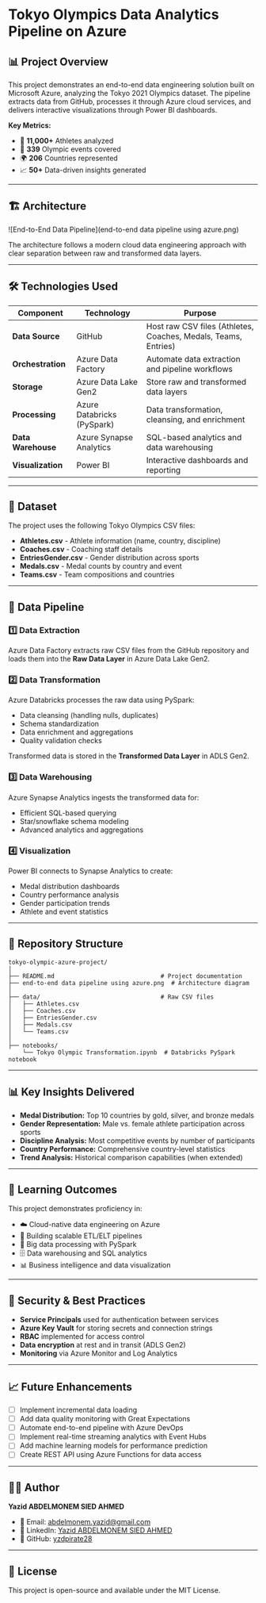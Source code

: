 # Tokyo Olympics Data Analytics Pipeline on Azure

## 📊 Project Overview

This project demonstrates an end-to-end data engineering solution built on Microsoft Azure, analyzing the Tokyo 2021 Olympics dataset. The pipeline extracts data from GitHub, processes it through Azure cloud services, and delivers interactive visualizations through Power BI dashboards.

**Key Metrics:**
- 🏃 **11,000+** Athletes analyzed
- 🏅 **339** Olympic events covered
- 🌍 **206** Countries represented
- 📈 **50+** Data-driven insights generated

---

## 🏗️ Architecture

![End-to-End Data Pipeline](end-to-end data pipeline using azure.png)

The architecture follows a modern cloud data engineering approach with clear separation between raw and transformed data layers.

---

## 🛠️ Technologies Used

| Component | Technology | Purpose |
|-----------|-----------|---------|
| **Data Source** | GitHub | Host raw CSV files (Athletes, Coaches, Medals, Teams, Entries) |
| **Orchestration** | Azure Data Factory | Automate data extraction and pipeline workflows |
| **Storage** | Azure Data Lake Gen2 | Store raw and transformed data layers |
| **Processing** | Azure Databricks (PySpark) | Data transformation, cleansing, and enrichment |
| **Data Warehouse** | Azure Synapse Analytics | SQL-based analytics and data warehousing |
| **Visualization** | Power BI | Interactive dashboards and reporting |

---

## 📁 Dataset

The project uses the following Tokyo Olympics CSV files:

- **Athletes.csv** - Athlete information (name, country, discipline)
- **Coaches.csv** - Coaching staff details
- **EntriesGender.csv** - Gender distribution across sports
- **Medals.csv** - Medal counts by country and event
- **Teams.csv** - Team compositions and countries

---

## 🔄 Data Pipeline

### 1️⃣ **Data Extraction**
Azure Data Factory extracts raw CSV files from the GitHub repository and loads them into the **Raw Data Layer** in Azure Data Lake Gen2.

### 2️⃣ **Data Transformation**
Azure Databricks processes the raw data using PySpark:
- Data cleansing (handling nulls, duplicates)
- Schema standardization
- Data enrichment and aggregations
- Quality validation checks

Transformed data is stored in the **Transformed Data Layer** in ADLS Gen2.

### 3️⃣ **Data Warehousing**
Azure Synapse Analytics ingests the transformed data for:
- Efficient SQL-based querying
- Star/snowflake schema modeling
- Advanced analytics and aggregations

### 4️⃣ **Visualization**
Power BI connects to Synapse Analytics to create:
- Medal distribution dashboards
- Country performance analysis
- Gender participation trends
- Athlete and event statistics

---

## 📂 Repository Structure

```
tokyo-olympic-azure-project/
│
├── README.md                              # Project documentation
├── end-to-end data pipeline using azure.png  # Architecture diagram
│
├── data/                                  # Raw CSV files
│   ├── Athletes.csv
│   ├── Coaches.csv
│   ├── EntriesGender.csv
│   ├── Medals.csv
│   └── Teams.csv
│
├── notebooks/
    └── Tokyo Olympic Transformation.ipynb  # Databricks PySpark notebook

```

---

## 📊 Key Insights Delivered

- **Medal Distribution:** Top 10 countries by gold, silver, and bronze medals
- **Gender Representation:** Male vs. female athlete participation across sports
- **Discipline Analysis:** Most competitive events by number of participants
- **Country Performance:** Comprehensive country-level statistics
- **Trend Analysis:** Historical comparison capabilities (when extended)

---

## 🎯 Learning Outcomes

This project demonstrates proficiency in:
- ☁️ Cloud-native data engineering on Azure
- 🔄 Building scalable ETL/ELT pipelines
- 🐍 Big data processing with PySpark
- 🗄️ Data warehousing and SQL analytics
- 📊 Business intelligence and data visualization

---

## 🔐 Security & Best Practices

- **Service Principals** used for authentication between services
- **Azure Key Vault** for storing secrets and connection strings
- **RBAC** implemented for access control
- **Data encryption** at rest and in transit (ADLS Gen2)
- **Monitoring** via Azure Monitor and Log Analytics

---

## 📈 Future Enhancements

- [ ] Implement incremental data loading
- [ ] Add data quality monitoring with Great Expectations
- [ ] Automate end-to-end pipeline with Azure DevOps
- [ ] Implement real-time streaming analytics with Event Hubs
- [ ] Add machine learning models for performance prediction
- [ ] Create REST API using Azure Functions for data access

---

## 👨‍💻 Author

**Yazid ABDELMONEM SIED AHMED**

- 📧 Email: abdelmonem.yazid@gmail.com
- 💼 LinkedIn: [Yazid ABDELMONEM SIED AHMED](https://linkedin.com/in/yazidabdelmonem)
- 🐙 GitHub: [yzdpirate28](https://github.com/yzdpirate28)

---

## 📝 License

This project is open-source and available under the MIT License.

